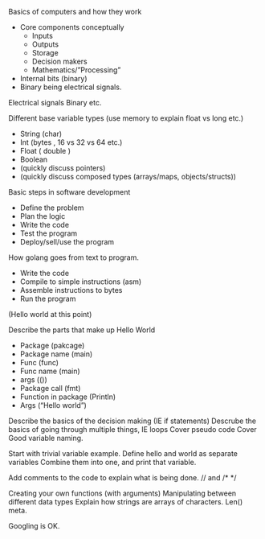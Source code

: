 Basics of computers and how they work

- Core components conceptually
  - Inputs
  - Outputs
  - Storage
  - Decision makers
  - Mathematics/”Processing”
- Internal bits (binary)
- Binary being electrical signals.

Electrical signals
Binary etc.

Different base variable types (use memory to explain float vs long etc.)

- String (char)
- Int (bytes , 16 vs 32 vs 64 etc.)
- Float ( double )
- Boolean
- (quickly discuss pointers)
- (quickly discuss composed types (arrays/maps, objects/structs))

Basic steps in software development

- Define the problem
- Plan the logic
- Write the code
- Test the program
- Deploy/sell/use the program

How golang goes from text to program.

- Write the code
- Compile to simple instructions (asm)
- Assemble instructions to bytes
- Run the program

(Hello world at this point)

Describe the parts that make up Hello World

- Package (pakcage)
- Package name (main)
- Func (func)
- Func name (main)
- args (())
- Package call (fmt)
- Function in package (Println)
- Args (“Hello world”)

Describe the basics of the decision making (IE if statements)
Descrube the basics of going through multiple things, IE loops
Cover pseudo code
Cover Good variable naming.

Start with trivial variable example. Define hello and world as separate variables
Combine them into one, and print that variable.

Add comments to the code to explain what is being done.
//
and
/\* \*/

Creating your own functions (with arguments)
Manipulating between different data types
Explain how strings are arrays of characters.
Len() meta.

Googling is OK.
